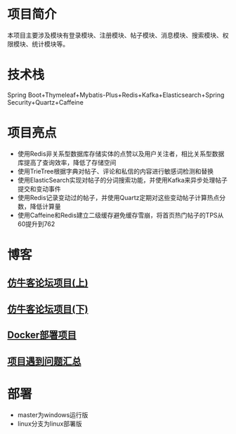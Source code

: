 # 项目简介
本项目主要涉及模块有登录模块、注册模块、帖子模块、消息模块、搜索模块、权限模块、统计模块等。
# 技术栈
Spring Boot+Thymeleaf+Mybatis-Plus+Redis+Kafka+Elasticsearch+Spring Security+Quartz+Caffeine
# 项目亮点
- 使用Redis非关系型数据库存储实体的点赞以及用户关注者，相比关系型数据库提高了查询效率，降低了存储空间
- 使用TrieTree根据字典对帖子、评论和私信的内容进行敏感词检测和替换
- 使用ElasticSearch实现对帖子的分词搜索功能，并使用Kafka来异步处理帖子提交和变动事件
- 使用Redis记录变动过的帖子，并使用Quartz定期对这些变动帖子计算热点分数，降低计算量
- 使用Caffeine和Redis建立二级缓存避免缓存雪崩，将首页热门帖子的TPS从60提升到762
# 博客
## [仿牛客论坛项目(上)](https://blog.csdn.net/QiuYuSy/article/details/128783892)
## [仿牛客论坛项目(下)](https://blog.csdn.net/QiuYuSy/article/details/128739479)
## [Docker部署项目](https://blog.csdn.net/QiuYuSy/article/details/128809894)
## [项目遇到问题汇总](https://blog.csdn.net/QiuYuSy/article/details/128809861)

# 部署
- master为windows运行版
- linux分支为linux部署版




